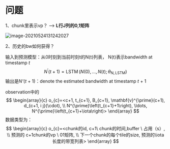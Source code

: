 # 问题

1、chunk里表示vp？ -->   **L行J列的0,1矩阵**

![image-20210524131242027](https://littlefisher.oss-cn-beijing.aliyuncs.com/images/image-20210524131242027.png)

2、历史的bw如何获得？

输入到预测模型：从0时刻到当前时刻t的N(t)列表， N(t)表示bandwidth at timestamp *t*
$$
N^{\prime}(t+1)=\operatorname{LSTM}\left(N(0), \ldots, N(t) ; \theta_{\mathrm{N}, \mathrm{LSTM}}\right)
$$
输出是*N‘*(*t* + 1)：denote the estimated bandwidth at timestamp *t* + 1

observation中的
$$
\begin{array}{c}
o_{c}=<c+1, t_{c+1}, B_{c+1}, \mathbf{v}^{\prime}(c+1), d_{c+1, i j}(\cdot), \\
N^{\prime}\left(t_{c+1}+1\right), \ldots, N^{\prime}\left(t_{c+1}+\iota\right)>
\end{array}
$$
数据类型为：
$$
\begin{array}{c}
o_{c}=<chunk的id, c+1\ chunk的时间,buffer \ 占用（s）, \\ 预测的 c+1chunk的vp \ 01矩阵,  \\ 下一个chunk的每个tile的size, 
预测的\iota长度的带宽列表>
\end{array}
$$

